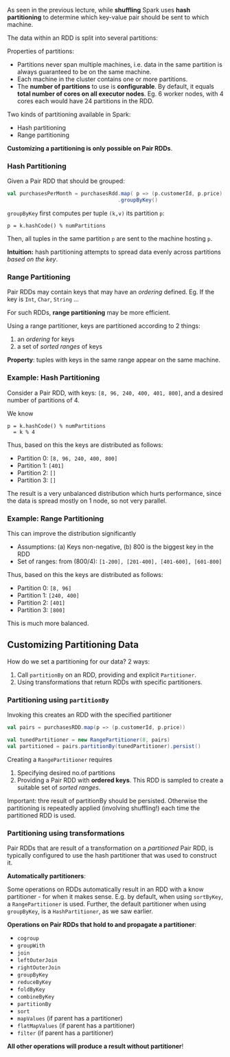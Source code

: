 As seen in the previous lecture, while **shuffling** Spark uses **hash partitioning** to determine which key-value pair should be sent to which machine.

The data within an RDD is split into several partitions:

Properties of partitions:

* Partitions never span multiple machines, i.e. data in the same partition is always guaranteed to be on the same machine.
* Each machine in the cluster contains one or more partitions.
* The **number of partitions** to use is **configurable**. By default, it equals **total number of cores on all executor nodes**. Eg. 6 worker nodes, with 4 cores each would have 24 partitions in the RDD.

Two kinds of partitioning available in Spark: 

* Hash partitioning
* Range partitioning

**Customizing a partitioning is only possible on Pair RDDs**.

### Hash Partitioning

Given a Pair RDD that should be grouped:

```scala
val purchasesPerMonth = purchasesRdd.map( p => (p.customerId, p.price) ) // pair RDD
                                    .groupByKey()                        // RDD[K, Iterable[V]] i.e RDD[p.customerId, Iterable[p.price]]
```
`groupByKey` first computes per tuple `(k,v)` its partition `p`:

```
p = k.hashCode() % numPartitions
```

Then, all tuples in the same partition `p` are sent to the machine hosting `p`.

**Intuition:** hash partitioning attempts to spread data evenly across partitions _based on the key_.

### Range Partitioning

Pair RDDs may contain keys that may have an _ordering_ defined. Eg. If the key is `Int`, `Char`, `String` ...

For such RDDs, **range partitioning** may be more efficient.

Using a range partitioner, keys are partitioned according to 2 things:

1. an _ordering_ for keys
2. a set of _sorted ranges_ of keys

**Property**: tuples with keys in the same range appear on the same machine.

### Example: Hash Partitioning

Consider a Pair RDD, with keys: `[8, 96, 240, 400, 401, 800]`, and a desired number of partitions of 4.

We know 

```
p = k.hashCode() % numPartitions
  = k % 4
``` 
Thus, based on this the keys are distributed as follows:

* Partition 0: `[8, 96, 240, 400, 800]`
* Partition 1: `[401]`
* Partition 2: `[]`
* Partition 3: `[]`

The result is a very unbalanced distribution which hurts performance, since the data is spread mostly on 1 node, so not very parallel.

### Example: Range Partitioning

This can improve the distribution significantly

* Assumptions: (a) Keys non-negative, (b) 800 is the biggest key in the RDD
* Set of ranges: from (800/4): `[1-200], [201-400], [401-600], [601-800]`

Thus, based on this the keys are distributed as follows:

* Partition 0: `[8, 96]`
* Partition 1: `[240, 400]`
* Partition 2: `[401]`
* Partition 3: `[800]`

This is much more balanced.

## Customizing Partitioning Data

How do we set a partitioning for our data? 2 ways:

1. Call `partitionBy` on an RDD, providing and explicit `Partitioner`.
1. Using transformations that return RDDs with specific partitioners.


### Partitioning using `partitionBy`

Invoking this creates an RDD with the specified partitioner

```scala
val pairs = purchasesRDD.map(p => (p.customerId, p.price))

val tunedPartitioner = new RangePartitioner(8, pairs)
val partitioned = pairs.partitionBy(tunedPartitioner).persist()
```
Creating a `RangePartitioner` requires
1. Specifying desired no.of partitions
2. Providing a Pair RDD with **ordered keys**. This RDD is sampled to create a suitable set of _sorted ranges_.

Important: thre result of partitionBy should be persisted. Otherwise the partitioning is repeatedly applied (involving shuffling!) each time the partitioned RDD is used.

### Partitioning using transformations

Pair RDDs that are result of a transformation on a _partitioned_ Pair RDD, is typically configured to use the hash partitioner that was used to construct it.

**Automatically partitioners**:

Some operations on RDDs automatically result in an RDD with a know partitioner - for when it makes sense. E.g. by default, when using `sortByKey`, a `RangePartitioner` is used. Further, the default partitioner when using `groupByKey`, is a `HashPartitioner`, as we saw earlier.

**Operations on Pair RDDs that hold to and propagate a partitioner**:

* `cogroup`
* `groupWith`
* `join`
* `leftOuterJoin`
* `rightOuterJoin`
* `groupByKey`
* `reduceByKey`
* `foldByKey`
* `combineByKey`
* `partitionBy`
* `sort`
* `mapValues` (if parent has a partitioner)
* `flatMapValues` (if parent has a partitioner)
* `filter` (if parent has a partitioner)

**All other operations will produce a result without partitioner**!
